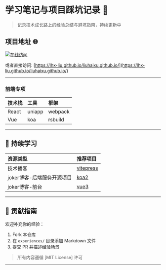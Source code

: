 # 学习笔记与项目踩坑记录 🚀

> 记录技术成长路上的经验总结与避坑指南，持续更新中

## 项目地址 🌐

[![在线访问](https://img.shields.io/badge/在线访问-学习笔记-green?style=for-the-badge&logo=github)](https://lhx-liu.github.io/liuhaixu.github.io/)

或者直接访问: [https://lhx-liu.github.io/liuhaixu.github.io/](https://lhx-liu.github.io/liuhaixu.github.io/)

---

### 前端专项

| 技术栈 | 工具    | 框架    |
| :----- | :------ | :------ |
| React  | uniapp  | webpack |
| Vue    | koa     | rsbuild |

---

## 🌱 持续学习

| 资源类型             | 推荐项目                                                                 |
| :------------------- | :----------------------------------------------------------------------- |
| 技术播客             | [vitepress](https://github.com/lhx-liu/liuhaixu.github.io)               |
| joker博客-后端服务开源项目 | [koa2](https://github.com/lhx-liu/joker-blog-koa)                        |
| joker博客-前台       | [vue3](https://github.com/lhx-liu/joker-blog-web)                        |

---

## 🤝 贡献指南

欢迎补充你的经验：

1. Fork 本仓库
2. 在 `experiences/` 目录添加 Markdown 文件
3. 提交 PR 并描述经验场景

> 所有内容遵循 [MIT License] 许可

---